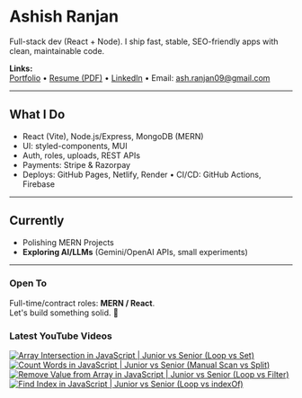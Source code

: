 # Ashish Ranjan

Full-stack dev (React + Node). I ship fast, stable, SEO-friendly apps with clean, maintainable code.

**Links:**  
[Portfolio](https://www.ashishranjan.net) • 
[Resume (PDF)](https://github.com/a2rp/resume/releases/latest/download/Ashish_Ranjan_Resume.pdf) • 
[LinkedIn](https://www.linkedin.com/in/aashishranjan/) • 
Email: ash.ranjan09@gmail.com

---

## What I Do
- React (Vite), Node.js/Express, MongoDB (MERN)
- UI: styled-components, MUI
- Auth, roles, uploads, REST APIs
- Payments: Stripe & Razorpay
- Deploys: GitHub Pages, Netlify, Render • CI/CD: GitHub Actions, Firebase

---

## Currently
- Polishing MERN Projects
- **Exploring AI/LLMs** (Gemini/OpenAI APIs, small experiments)

---

### Open To
Full-time/contract roles: **MERN / React**.  
Let's build something solid. 🚀

### Latest YouTube Videos
<p align="left">

<!-- BEGIN YOUTUBE-CARDS -->
[![Array Intersection in JavaScript | Junior vs Senior (Loop vs Set)](https://ytcards.demolab.com/?id=vnIB7fpoarw&title=Array+Intersection+in+JavaScript+%7C+Junior+vs+Senior+%28Loop+vs+Set%29&lang=en&timestamp=1761305862&background_color=%230d1117&title_color=%23ffffff&stats_color=%23b3b3b3&max_title_lines=2&width=360&border_radius=10 "Array Intersection in JavaScript | Junior vs Senior (Loop vs Set)")](https://www.youtube.com/shorts/vnIB7fpoarw)
[![Count Words in JavaScript | Junior vs Senior (Manual Scan vs Split)](https://ytcards.demolab.com/?id=PteS63X7mT8&title=Count+Words+in+JavaScript+%7C+Junior+vs+Senior+%28Manual+Scan+vs+Split%29&lang=en&timestamp=1761305204&background_color=%230d1117&title_color=%23ffffff&stats_color=%23b3b3b3&max_title_lines=2&width=360&border_radius=10 "Count Words in JavaScript | Junior vs Senior (Manual Scan vs Split)")](https://www.youtube.com/shorts/PteS63X7mT8)
[![Remove Value from Array in JavaScript | Junior vs Senior (Loop vs Filter)](https://ytcards.demolab.com/?id=qyqGxQsJt2I&title=Remove+Value+from+Array+in+JavaScript+%7C+Junior+vs+Senior+%28Loop+vs+Filter%29&lang=en&timestamp=1761304663&background_color=%230d1117&title_color=%23ffffff&stats_color=%23b3b3b3&max_title_lines=2&width=360&border_radius=10 "Remove Value from Array in JavaScript | Junior vs Senior (Loop vs Filter)")](https://www.youtube.com/shorts/qyqGxQsJt2I)
[![Find Index in JavaScript | Junior vs Senior (Loop vs indexOf)](https://ytcards.demolab.com/?id=kW6BaN96uJA&title=Find+Index+in+JavaScript+%7C+Junior+vs+Senior+%28Loop+vs+indexOf%29&lang=en&timestamp=1761304041&background_color=%230d1117&title_color=%23ffffff&stats_color=%23b3b3b3&max_title_lines=2&width=360&border_radius=10 "Find Index in JavaScript | Junior vs Senior (Loop vs indexOf)")](https://www.youtube.com/shorts/kW6BaN96uJA)
<!-- END YOUTUBE-CARDS -->

</p>
